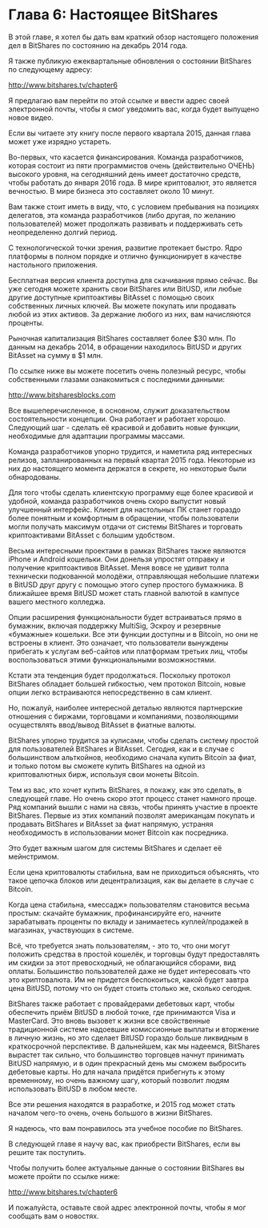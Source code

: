 # Глава 6: Настоящее BitShares

В этой главе, я хотел бы дать вам краткий обзор настоящего положения дел в BitShares по состоянию на декабрь 2014 года.

Я также публикую ежеквартальные обновления о состоянии BitShares по следующему адресу:

http://www.bitshares.tv/chapter6

Я предлагаю вам перейти по этой ссылке и ввести адрес своей электронной почты, чтобы я смог уведомить вас, когда будет выпущено новое видео.

Если вы читаете эту книгу после первого квартала 2015, данная глава может уже изрядно устареть.

Во-первых, что касается финансирования. Команда разработчиков, которая состоит из пяти программистов очень (действительно ОЧЕНЬ) высокого уровня, на сегодняшний день имеет достаточно средств, чтобы работать до января 2016 года. В мире криптовалют, это является вечностью. В мире бизнеса это составляет около 10 минут.

Вам также стоит иметь в виду, что, с условием пребывания на позициях делегатов, эта команда разработчиков (либо другая, по желанию пользователей) может продолжать развивать и поддерживать сеть неопределенно долгий период.

С технологической точки зрения, развитие протекает быстро. Ядро платформы в полном порядке и отлично функционирует в качестве настольного приложения.

Бесплатная версия клиента доступна для скачивания прямо сейчас. Вы уже сегодня можете хранить свои BitShares или BitUSD, или любые другие доступные криптоактивы BitAsset с помощью своих собственных личных ключей. Вы можете покупать или продавать любой из этих активов. За держание любого из них, вам начисляются проценты.

Рыночная капитализация BitShares составляет более $30 млн. По данным на декабрь 2014, в обращении находилось BitUSD и других BitAsset на сумму в $1 млн.

По ссылке ниже вы можете посетить очень полезный ресурс, чтобы собственными глазами ознакомиться с последними данными:

http://www.bitsharesblocks.com

Все вышеперечисленное, в основном, служит доказательством состоятельности концепции. Она работает и работает хорошо. Следующий шаг - сделать её красивой и добавить новые функции, необходимые для адаптации программы массами.

Команда разработчиков упорно трудится, и наметила ряд интересных релизов, запланированных на первый квартал 2015 года. Некоторые из них до настоящего момента держатся в секрете, но некоторые были обнародованы.

Для того чтобы сделать клиентскую программу еще более красивой и удобной, команда разработчиков очень скоро выпустит новый улучшенный интерфейс. Клиент для настольных ПК станет гораздо более понятным и комфортным в обращении, чтобы пользователи могли получать максимум отдачи от системы BitShares и торговать криптоактивами BitAsset с большим удобством.

Весьма интересными проектами в рамках BitShares также являются iPhone и Android кошельки. Они донельзя упростят отправку и получение криптоактивов BitAsset. Меня вовсе не удивит толпа технически подкованной молодёжи, отправляющая небольшие платежи в BitUSD друг другу с помощью этого супер простого бумажника. В ближайшее время BitUSD может стать главной валютой в кампусе вашего местного колледжа.

Опции расширения функциональности будет встраиваться прямо в бумажник, включая поддержку MultiSig, Эскроу и резервные «бумажные» кошельки. Все эти функции доступны и в Bitcoin, но они не встроены в клиент. Это означает, что пользователи вынуждены прибегать к услугам веб-сайтов или платформам третьих лиц, чтобы воспользоваться этими функциональными возможностями.

Кстати эта тенденция будет продолжаться. Поскольку протокол BitShares обладает большей гибкостью, чем протокол Bitcoin, новые опции легко встраиваются непосредственно в сам клиент.

Но, пожалуй, наиболее интересной деталью являются партнерские отношения с биржами, торговцами и компаниями, позволяющими осуществлять ввод/вывод BitAsset в фиатные валюты.

BitShares упорно трудится за кулисами, чтобы сделать систему простой для пользователей BitShares и BitAsset. Сегодня, как и в случае с большинством альткойнов, необходимо сначала купить Bitcoin за фиат, и только потом вы сможете купить BitShares на одной из криптовалютных бирж, используя свои монеты Bitcoin.

Тем из вас, кто хочет купить BitShares, я покажу, как это сделать, в следующей главе. Но очень скоро этот процесс станет намного проще. Ряд компаний вышли с нами на связь, чтобы принять участие в проекте BitShares. Первые из этих компаний позволят американцам покупать и продавать BitShares и BitAsset за фиат напрямую, устраняя необходимость в использовании монет Bitcoin как посредника.

Это будет важным шагом для системы BitShares и сделает её мейнстримом.

Если цена криптовалюты стабильна, вам не приходиться объяснять, что такое цепочка блоков или децентрализация, как вы делаете в случае с Bitcoin.

Когда цена стабильна, «мессадж» пользователям становится весьма простым: скачайте бумажник, профинансируйте его, начните зарабатывать проценты по вкладу и занимаетесь куплей/продажей в магазинах, участвующих в системе.

Всё, что требуется знать пользователям, - это то, что они могут положить средства в простой кошелёк, и торговцы будут предоставлять им скидки за этот превосходный, не облагающийся сборами, вид оплаты. Большинство пользователей даже не будет интересовать что это криптовалюта. Им не придется беспокоиться, какой будет завтра цена BitUSD, потому что он будет стоить столько же, сколько сегодня.

BitShares также работает с провайдерами дебетовых карт, чтобы обеспечить приём BitUSD в любой точке, где принимаются Visa и MasterCard. Это вновь вызовет к жизни все свойственные традиционной системе надоевшие комиссионные выплаты и вторжение в личную жизнь, но это сделает BitUSD гораздо больше ликвидным в краткосрочной перспективе. В дальнейшем, как мы надеемся, BitShares вырастет так сильно, что большинство торговцев начнут принимать BitUSD напрямую, и в один прекрасный день мы сможем выбросить дебетовые карты. Но для начала придётся прибегнуть к этому временному, но очень важному шагу, который позволит людям использовать BitUSD в любом месте.

Все эти решения находятся в разработке, и 2015 год может стать началом чего-то очень, очень большого в жизни BitShares.

Я надеюсь, что вам понравилось эта учебное пособие по BitShares.

В следующей главе я научу вас, как приобрести BitShares, если вы решите так поступить.

Чтобы получить более актуальные данные о состоянии BitShares вы можете пройти по ссылке ниже:

http://www.bitshares.tv/chapter6

И пожалуйста, оставьте свой адрес электронной почты, чтобы я мог сообщать вам о новостях.
